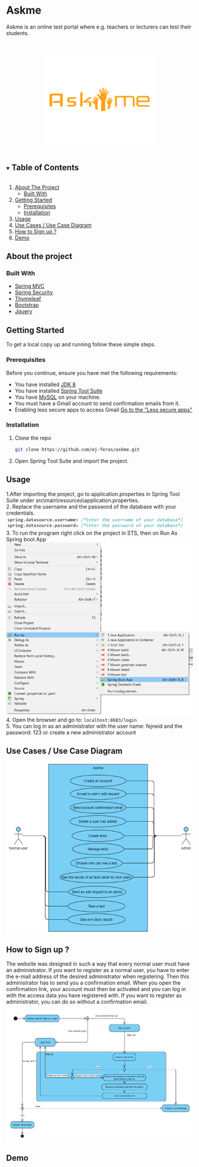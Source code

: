 # Askme
Askme is an online test portal where e.g. teachers or lecturers can test their students.

<!-- PROJECT LOGO -->
<br />
<p align="center">
  <a href="https://github.com/ej-feras/askme">
    <img src="images/askme-logo-orange.png" alt="Logo" width="300" height="250">
  </a>
</p>

<!-- TABLE OF CONTENTS -->
<details open="open">
  <summary><h2 style="display: inline-block">Table of Contents</h2></summary>
  <ol>
    <li>
      <a href="#about-the-project">About The Project</a>
      <ul>
        <li><a href="#built-with">Built With</a></li>
      </ul>
    </li>
    <li>
      <a href="#getting-started">Getting Started</a>
      <ul>
        <li><a href="#prerequisites">Prerequisites</a></li>
        <li><a href="#installation">Installation</a></li>
      </ul>
    </li>
    <li><a href="#usage">Usage</a></li>
      <li><a href="#diagram1">Use Cases / Use Case Diagram</a></li>
    <li><a href="#how-to-sign-up">How to Sign up ?</a></li>
    <li><a href="#demo">Demo</a></li>
  </ol>
</details>

## About the project
### Built With

* [Spring MVC](https://docs.spring.io/spring-framework/docs/3.2.x/spring-framework-reference/html/mvc.html)
* [Spring Security](https://docs.spring.io/spring-security/site/docs/4.1.3.RELEASE/reference/htmlsingle/)
* [Thymeleaf](https://www.thymeleaf.org/documentation.html)
* [Bootstrap](https://getbootstrap.com/docs/4.0/getting-started/download/)
* [Jquery](https://jquery.com/)

<!-- GETTING STARTED -->
## Getting Started

To get a local copy up and running follow these simple steps.

### Prerequisites

Before you continue, ensure you have met the following requirements:
* You have installed [JDK 8](https://www.oracle.com/java/technologies/javase/javase-jdk8-downloads.html)
* You have installed [Spring Tool Suite](https://spring.io/tools)
* You have [MySQL](https://dev.mysql.com/doc/mysql-installation-excerpt/5.7/en/windows-installation.html) on your machine.
* You must have a Gmail account to send confirmation emails from it.
* Enabling less secure apps to access Gmail [Go to the "Less secure apps"](https://www.google.com/settings/security/lesssecureapps)

### Installation
1. Clone the repo
   ```sh
   git clone https://github.com/ej-feras/askme.git
   ```
2. Open Spring Tool Suite and import the project.

<!-- USAGE EXAMPLES -->
## Usage
1.After importing the project, go to application.properties in Spring Tool Suite under src\main\resources\application.properties.<br/>
2. Replace the username and the password of the database with your credentials. <img src="images/Username_passsword for database.PNG" raw=true alt="database-credentials"/><br/>
3. To run the program right click on the project in STS, then on Run As Spring boot App <img src="images/Run program.png" raw=true alt="run" style="margin-right: 10px;"/><br/>
4. Open the browser and go to:    ```localhost:8083/login```<br/>
5. You can log in as an administrator with the user name: fejneid and the password: 123 or create a new administrator account


## Use Cases / Use Case Diagram <a name="diagram1"/>

<img src="images/Use case diagram (Askme).png" raw=true /><br/>

## How to Sign up ?   <a name="how-to-sign-up"/>
The website was designed in such a way that every normal user must have an administrator. If you want to register as a normal user, you have to enter the e-mail address of the desired administrator when registering. Then this administrator has to send you a confirmation email. When you open the confirmation link, your account must then be activated and you can log in with the access data you have registered with. If you want to register as administrator, you can do so without a confirmation email.

<img src="images/Signup_Login Activity Diagram (Askme).png" raw=true /><br/>

## Demo   <a name="demo"/>




